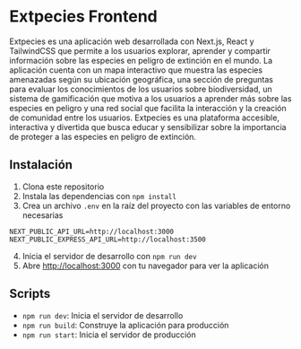 # Extpecies Frontend

Extpecies es una aplicación web desarrollada con Next.js, React y TailwindCSS que permite a los usuarios explorar, aprender y compartir información sobre las especies en peligro de extinción en el mundo. La aplicación cuenta con un mapa interactivo que muestra las especies amenazadas según su ubicación geográfica, una sección de preguntas para evaluar los conocimientos de los usuarios sobre biodiversidad, un sistema de gamificación que motiva a los usuarios a aprender más sobre las especies en peligro y una red social que facilita la interacción y la creación de comunidad entre los usuarios. Extpecies es una plataforma accesible, interactiva y divertida que busca educar y sensibilizar sobre la importancia de proteger a las especies en peligro de extinción.

## Instalación

1. Clona este repositorio
2. Instala las dependencias con `npm install`
3. Crea un archivo `.env` en la raíz del proyecto con las variables de entorno necesarias

```
NEXT_PUBLIC_API_URL=http://localhost:3000
NEXT_PUBLIC_EXPRESS_API_URL=http://localhost:3500
```

4. Inicia el servidor de desarrollo con `npm run dev`
5. Abre [http://localhost:3000](http://localhost:3000) con tu navegador para ver la aplicación

## Scripts

- `npm run dev`: Inicia el servidor de desarrollo
- `npm run build`: Construye la aplicación para producción
- `npm run start`: Inicia el servidor de producción
